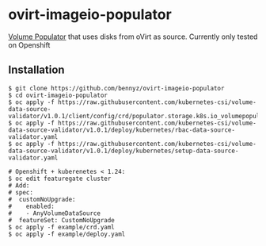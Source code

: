 # ovirt-imageio-populator

[Volume Populator](https://kubernetes.io/blog/2022/05/16/volume-populators-beta/) that uses disks from oVirt as source.
Currently only tested on Openshift

## Installation

```shell
$ git clone https://github.com/bennyz/ovirt-imageio-populator
$ cd ovirt-imageio-populator
$ oc apply -f https://raw.githubusercontent.com/kubernetes-csi/volume-data-source-validator/v1.0.1/client/config/crd/populator.storage.k8s.io_volumepopulators.yaml
$ oc apply -f https://raw.githubusercontent.com/kubernetes-csi/volume-data-source-validator/v1.0.1/deploy/kubernetes/rbac-data-source-validator.yaml
$ oc apply -f https://raw.githubusercontent.com/kubernetes-csi/volume-data-source-validator/v1.0.1/deploy/kubernetes/setup-data-source-validator.yaml

# Openshift + kuberenetes < 1.24:
$ oc edit featuregate cluster
# Add:
# spec:
#  customNoUpgrade:
#    enabled:
#    - AnyVolumeDataSource
#  featureSet: CustomNoUpgrade
$ oc apply -f example/crd.yaml
$ oc apply -f example/deploy.yaml
```